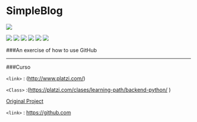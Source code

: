 # SimpleBlog

![](https://drive.google.com/uc?id=1RA1nXWv4Gqy89W6bGWDO4ESg1NzSGO8R)

![](https://img.shields.io/github/stars/simpleBlog/editor.md.svg) ![](https://img.shields.io/github/forks/pandao/editor.md.svg) ![](https://img.shields.io/github/tag/pandao/editor.md.svg) ![](https://img.shields.io/github/release/pandao/editor.md.svg) ![](https://img.shields.io/github/issues/pandao/editor.md.svg) ![](https://img.shields.io/bower/v/editor.md.svg)


###An exercise of how to use GitHub
                
----


###Curso

`<link>` : (http://www.platzi.com/)

`<Class>` :(https://platzi.com/clases/learning-path/backend-python/ )

[Original Project](https://github.com/freddier/hyperblog "Project Reference")

`<link>` : <https://github.com>
